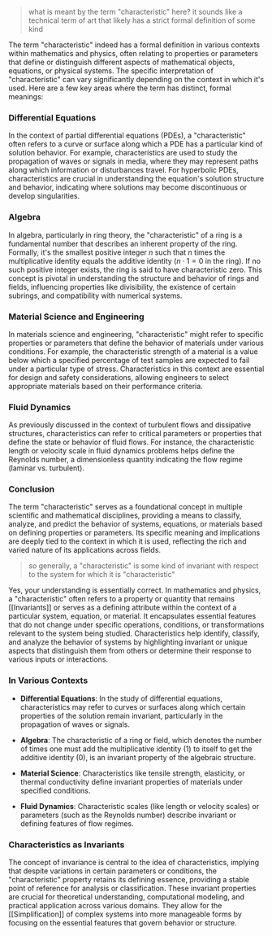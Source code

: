 >what is meant by the term "characteristic" here? it sounds like a technical term of art that likely has a strict formal definition of some kind

The term "characteristic" indeed has a formal definition in various contexts within mathematics and physics, often relating to properties or parameters that define or distinguish different aspects of mathematical objects, equations, or physical systems. The specific interpretation of "characteristic" can vary significantly depending on the context in which it's used. Here are a few key areas where the term has distinct, formal meanings:

### Differential Equations

In the context of partial differential equations (PDEs), a "characteristic" often refers to a curve or surface along which a PDE has a particular kind of solution behavior. For example, characteristics are used to study the propagation of waves or signals in media, where they may represent paths along which information or disturbances travel. For hyperbolic PDEs, characteristics are crucial in understanding the equation's solution structure and behavior, indicating where solutions may become discontinuous or develop singularities.

### Algebra

In algebra, particularly in ring theory, the "characteristic" of a ring is a fundamental number that describes an inherent property of the ring. Formally, it's the smallest positive integer $n$ such that $n$ times the multiplicative identity equals the additive identity ($n \cdot 1 = 0$ in the ring). If no such positive integer exists, the ring is said to have characteristic zero. This concept is pivotal in understanding the structure and behavior of rings and fields, influencing properties like divisibility, the existence of certain subrings, and compatibility with numerical systems.

### Material Science and Engineering

In materials science and engineering, "characteristic" might refer to specific properties or parameters that define the behavior of materials under various conditions. For example, the characteristic strength of a material is a value below which a specified percentage of test samples are expected to fail under a particular type of stress. Characteristics in this context are essential for design and safety considerations, allowing engineers to select appropriate materials based on their performance criteria.

### Fluid Dynamics

As previously discussed in the context of turbulent flows and dissipative structures, characteristics can refer to critical parameters or properties that define the state or behavior of fluid flows. For instance, the characteristic length or velocity scale in fluid dynamics problems helps define the Reynolds number, a dimensionless quantity indicating the flow regime (laminar vs. turbulent).

### Conclusion

The term "characteristic" serves as a foundational concept in multiple scientific and mathematical disciplines, providing a means to classify, analyze, and predict the behavior of systems, equations, or materials based on defining properties or parameters. Its specific meaning and implications are deeply tied to the context in which it is used, reflecting the rich and varied nature of its applications across fields.


>so generally, a "characteristic" is some kind of invariant with respect to the system for which it is "characteristic"

Yes, your understanding is essentially correct. In mathematics and physics, a "characteristic" often refers to a property or quantity that remains [[Invariants]] or serves as a defining attribute within the context of a particular system, equation, or material. It encapsulates essential features that do not change under specific operations, conditions, or transformations relevant to the system being studied. Characteristics help identify, classify, and analyze the behavior of systems by highlighting invariant or unique aspects that distinguish them from others or determine their response to various inputs or interactions.

### In Various Contexts

- **Differential Equations**: In the study of differential equations, characteristics may refer to curves or surfaces along which certain properties of the solution remain invariant, particularly in the propagation of waves or signals.

- **Algebra**: The characteristic of a ring or field, which denotes the number of times one must add the multiplicative identity (1) to itself to get the additive identity (0), is an invariant property of the algebraic structure.

- **Material Science**: Characteristics like tensile strength, elasticity, or thermal conductivity define invariant properties of materials under specified conditions.

- **Fluid Dynamics**: Characteristic scales (like length or velocity scales) or parameters (such as the Reynolds number) describe invariant or defining features of flow regimes.

### Characteristics as Invariants

The concept of invariance is central to the idea of characteristics, implying that despite variations in certain parameters or conditions, the "characteristic" property retains its defining essence, providing a stable point of reference for analysis or classification. These invariant properties are crucial for theoretical understanding, computational modeling, and practical application across various domains. They allow for the [[Simplification]] of complex systems into more manageable forms by focusing on the essential features that govern behavior or structure.